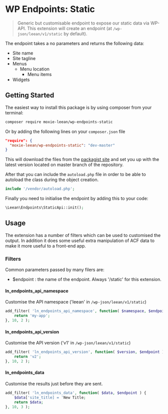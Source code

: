 # WP Endpoints: Static

> Generic but customisable endpoint to expose our static data via WP-API. This extension will create an endpoint (at ```/wp-json/leean/v1/static``` by default).

The endpoint takes a no parameters and returns the following data:

- Site name
- Site tagline
- Menus
   - Menu location
      - Menu items
- Widgets


## Getting Started

The easiest way to install this package is by using composer from your terminal:

```bash
composer require moxie-leean/wp-endpoints-static
```

Or by adding the following lines on your `composer.json` file

```json
"require": {
  "moxie-leean/wp-endpoints-static": "dev-master"
}
```

This will download the files from the [packagist site](https://packagist.org/packages/moxie-leean/wp-endpoints-static) 
and set you up with the latest version located on master branch of the repository. 

After that you can include the `autoload.php` file in order to
be able to autoload the class during the object creation.

```php
include '/vendor/autoload.php';
```

Finally you need to initialise the endpoint by adding this to your code:

```php
\Leean\Endpoints\StaticApi::init();
```

## Usage

The extension has a number of filters which can be used to customised the output. In addition it does some useful extra manipulation of ACF data to make it more useful to a front-end app.

### Filters

Common parameters passed by many filers are:

- $endpoint : the name of the endpoint. Always '/static' for this extension.

#### ln_endpoints_api_namespace
Customise the API namespace ('leean' in ```/wp-json/leean/v1/static```)

```php
add_filter( 'ln_endpoints_api_namespace', function( $namespace, $endpoint ) {
    return 'my-app';
}, 10, 2 );
```

#### ln_endpoints_api_version
Customise the API version ('v1' in ```/wp-json/leean/v1/static```)

```php
add_filter( 'ln_endpoints_api_version', function( $version, $endpoint ) {
    return 'v2';
}, 10, 2 );
```

#### ln_endpoints_data
Customise the results just before they are sent.

```php
add_filter( 'ln_endpoints_data', function( $data, $endpoint ) {
    $data['site_title] = 'New Title;
    return $data;
}, 10, 3 );
```
